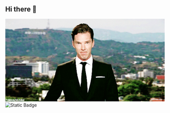 ## Hi there 👋
<img src="https://github.com/Maksim1705/Maksim1705/blob/main/tumblr_n42yvnusuq1t3ml1po1_500.gif" alt="TheUnlimited" width="600">
<img alt="Static Badge" src="https://img.shields.io/badge/py-python-red?style=plastic&logo=python">


